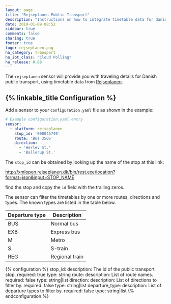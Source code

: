 ```yaml
---
layout: page
title: "Rejseplanen Public Transport"
description: "Instructions on how to integrate timetable data for danish Rejseplanen within Home Assistant."
date: 2019-01-09 08:52
sidebar: true
comments: false
sharing: true
footer: true
logo: rejseplanen.png
ha_category: Transport
ha_iot_class: "Cloud Polling"
ha_release: 0.88
---
```


The `rejseplanen` sensor will provide you with traveling details for Danish public transport, using timetable data from [Rejseplanen](https://www.rejseplanen.dk/).

## {% linkable_title Configuration %}

Add a sensor to your `configuration.yaml` file as shown in the example:

```yaml
# Example configuration.yaml entry
sensor:
  - platform: rejseplanen
    stop_id: '000045740'
    route: 'Bus 350S'
    direction:
      - 'Herlev St.'
      - 'Ballerup St.'
```

The `stop_id` can be obtained by looking up the name of the stop at this link: 

<http://xmlopen.rejseplanen.dk/bin/rest.exe/location?format=json&input=STOP_NAME>

find the stop and copy the `id` field with the trailing zeros.

The sensor can filter the timetables by one or more routes, directions and types. The known types are listed in the table below.

| Departure type | Description |
|--------------|-------------|
| BUS | Normal bus |
| EXB | Express bus |
| M | Metro |
| S | S-train |
| REG | Regional train |

{% configuration %}
stop_id:
  description: The id of the public transport stop.
  required: true
  type: string
route:
  description: List of route names.
  required: false
  type: string|list
direction:
  description: List of directions to filter by.
  required: false
  type: string|list
departure_type:
  description: List of departure types to filter by.
  required: false
  type: string|list
{% endconfiguration %}

